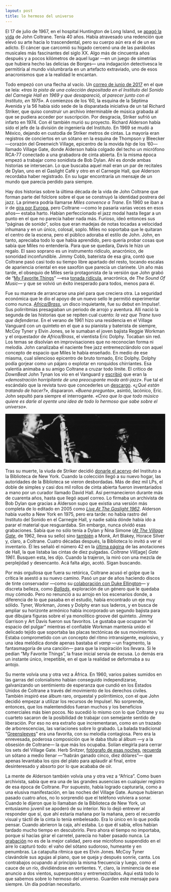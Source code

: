 ```yaml
---
layout: post
title: lo hermoso del universo
---
```


El 17 de julio de 1967, en el hospital Huntington de Long Island, se [apagó la vida](https://www.nytimes.com/1967/07/18/archives/john-coltrane-jazz-star-dies-inventive-saxophone-player-40.html) de John Coltrane. Tenía 40 años. Había atravesado una redención que elevó su arte hacia lo trascendental, pero su cuerpo aún era el de un ex adicto. El cáncer que carcomió su hígado cercenó una de las parábolas musicales más fascinantes del siglo XX. Algo más de cincuenta años después y a pocos kilómetros de aquel lugar —en un juego de simetrías que hubiera hecho las delicias de Borges— una indagación detectivesca le permitiría al mundo vislumbrarla en un artefacto extraviado, uno de esos anacronismos que a la realidad le encantan.

Todo empezó con una flecha al vacío. Un [correo de junio de 2017](https://listserv.loc.gov/cgi-bin/wa?A2=ind1701&L=ARSCLIST&P=65289) en el que se leía: *«tras la pista de una colección depositada en el Instituto del Sonido del Carnegie Hall en 1969 y que desapareció, al parecer junto con el Instituto, en 1975»*. A comienzos de los ’60, la esquina de la Séptima Avenida y la 56 había sido sede de la disparatada iniciativa de un tal Richard Striker, que quiso construir un archivo interminable de música grabada al que se pudiera acceder por suscripción. Por desgracia, Striker sufrió un infarto en 1974. Con él también murió su proyecto. Richard Alderson había sido el jefe de la división de ingeniería del Instituto. En 1969 se mudó a México, dejando en custodia de Striker metros de cintas. La mayoría eran registros de conciertos en un sótano en la esquina de Thompson y Bleecker —corazón del Greenwich Village, epicentro de la movida *hip* de los ’60— llamado Village Gate, donde Alderson había colgado del techo un micrófono RCA-77 conectado a una grabadora de cinta abierta. En la misma época empezó a trabajar como sonidista de Bob Dylan. Ahí es donde ambas historias se intersecan. Lo que buscaba aquel mail eran un par de recitales de Dylan, uno en el Gaslight Café y otro en el Carnegie Hall, que Alderson recordaba haber registrado. En su lugar encontraría un mensaje de un mundo que parecía perdido para siempre.

Hay dos historias sobre la última década de la vida de John Coltrane que forman parte del folclore sobre el que se construyó la identidad postrera del jazz. La primera podría llamarse *Miles convence a Trane*. En 1960 se iban a ir de [gira por Europa](https://digital.nepr.net/music/2016/09/22/john-coltranes-final-tour-with-miles-davis/), pero Coltrane —como le pasaría varias veces en esos años— estaba harto. Habían perfeccionado el jazz modal hasta llegar a un punto en el que no parecía haber nada más. Furioso, ideó entonces sus “páginas de sonido”, solos que eran madejas de notas tocadas a velocidad inhumana y en un único, colosal, soplo. Miles no soportaba que le quitaran el centro de la escena, pero el público adoraba el estilo de John. John, en tanto, apreciaba todo lo que había aprendido, pero quería probar cosas que sabía que Miles no entendería. Para que se quedara, Davis le hizo un regalo. El saxo soprano es un instrumento ridículo, anacrónico, de sonoridad inconfundible. Jimmy Cobb, baterista de esa gira, contó que Coltrane pasó casi todo su tiempo libre apartado del resto, tocando escalas de apariencia oriental en ese saxofón que parecía un clarinete. Un año más tarde, el obsequio de Miles sería protagonista de la versión que John grabó de “[My Favorite Things](https://open.spotify.com/track/3ZikLQCnH3SIswlGENBcKe)” —esa [tonada ridícula](https://youtu.be/2G6dd7ikrXs), anacrónica, de *The Sound Of Music*— y que se volvió un éxito inesperado para todos, menos para él.

Fue su manera de arrancarse una piel para que creciera otra. La seguridad económica que le dio el apoyo de un nuevo sello le permitió experimentar como nunca. *[Africa/Brass](https://open.spotify.com/album/04nfBhMWMp1Y6zhl4o0psq)*, un disco inquietante, fue su debut en Impulse!. Sus polirritmias presagiaban un periodo de arrojo y aventura. Allí nació la segunda de las historias que se repiten cual cuento: *la vez que Trane tuvo que defenderse*. En el verano de 1961 hizo una residencia en el Village Vanguard con un quinteto en el que a su pianista y baterista de siempre, McCoy Tyner y Elvin Jones, se le sumaban el joven bajista Reggie Workman y el orquestador de *Africa/Brass*, el vientista Eric Dolphy. Tocaban sin red. Los temas se disolvían en improvisaciones que no reconocían forma ni melodía. John canalizaba el naciente free jazz entremezclándolo con aquel concepto de espacio que Miles le había enseñado. En medio de ese miasma, cual silencioso epicentro de bruto tornado, Eric Dolphy. Dolphy podía gorjear como un pájaro o explotar en ronquidos chirriantes. Esa valentía animaba a su amigo Coltrane a cruzar todo límite. El crítico de *DownBeat* John Tynan los vio en el Vanguard y [escribió](https://www.listeningsessions.ca/p/eavesdropping-on-john-coltrane-in) que eran la *«demostración horripilante de una preocupante moda anti-jazz»*. Fue tal el escándalo que la revista tuvo que concederles un [descargo](https://downbeat.com/microsites/prestige/dolphy-interview.html). *«¿Qué están tratando de hacer?»*, dispararon. *«Buena pregunta»*, asintió, lacónico, Eric. John sepultó para siempre el interrogante. *«Creo que lo que todo músico quiere es darle al oyente una idea de todo lo hermoso que sabe sobre el universo»*.

![alt text](https://raw.githubusercontent.com/irigoin/irigoin.github.io/master/images/dossaxos2.jpg "Impressions")

Tras su muerte, la viuda de Striker decidió [donarle el acervo](https://www.nypl.org/blog/2023/07/28/how-pair-unreleased-john-coltrane-tapes-surfaced-nypl) del Instituto a la Biblioteca de New York. Cuando la colección llegó a su nuevo hogar, las autoridades de la Biblioteca se vieron desbordadas. Más de diez mil LPs, el doble de simples y casi dos mil rollos de cinta abierta fueron inventariados a mano por un curador llamado David Hall. Así permanecieron durante más de cuarenta años, hasta que llegó aquel correo. Lo firmaba un archivista de Bob Dylan que gracias a Alderson supo que existía una versión más completa de lo editado en 2005 como *[Live At The Gaslight 1962](https://open.spotify.com/album/19xz9yHTLzLRC0CL38lfw6)*. Alderson había vuelto a New York en 1975, pero era tarde: no había rastro del Instituto del Sonido en el Carnegie Hall, y nadie sabía dónde había ido a parar el material que resguardaba. Sin embargo, nunca olvidó esas grabaciones. Sabía que no sólo tenía a Dylan y Nina Simone (*[At The Village Gate](https://open.spotify.com/album/71XzA1szstQ1hDAnX1NeSH)*, de 1962, lleva su sello) sino [también](https://media.npr.org/assets/img/2023/05/31/herb-snitzer---village-gate-marquee_custom-10c55cdb4a3aad9dc5e69546f524305d8eaaf2e9-s800-c85.webp) a Monk, Art Blakey, Horace Silver y, claro, a Coltrane. Cuatro décadas después, la Biblioteca lo invitó a ver el inventario. Él les señaló el número 42 en la [última página](https://www.nypl.org/scout/_next/image?url=https%3A%2F%2Fdrupal.nypl.org%2Fsites-drupal%2Fdefault%2Ffiles%2Fstyles%2Fmax_width_960%2Fpublic%2F2023-07%2FImage10-InstituteOfSound_Handwritten.jpg%3Fitok%3DFn8umR8x&w=1920&q=90) de las anotaciones de Hall, la que listaba las cintas de diez pulgadas. *Coltrane Vill*[age] *Gate 1961*. Busquen esta, les dijo. Cuando la trajeron, la miró con una mezcla de perplejidad y desencanto. Acá falta algo, acotó. Sigan buscando.

Por más orgullosa que fuera su retórica, Coltrane acusó el golpe que la crítica le asestó a su nuevo camino. Pasó un par de años haciendo discos de tinte conservador —como su [colaboración con Duke Ellington](https://open.spotify.com/album/1OvmilWKtrabJGEpPRlgK5)— y discreta belleza, como *[Ballads](https://open.spotify.com/album/2fdnSzyVkyG5R0VJgo9Gv5)*, exploración de un género que le quedaba muy cómodo. Pero no renunció a su arrojo en los escenarios donde, a diferencia de lo que pasaba en el estudio, había encontrado un eje muy sólido. Tyner, Workman, Jones y Dolphy eran sus laderos, y en busca de ampliar su horizonte armónico había incorporado un segundo bajista para que dibujara figuras sobre el ya monolítico groove del quinteto. Jimmy Garrison y Art Davis fueron sus favoritos. Le gustaba que ocuparan “el espacio del pulgar” mientras el confiable Workman mantenía unido el delicado tejido que soportaba las placas tectónicas de sus movimientos. Estaba comprometido con un concepto del ritmo intransigente, explosivo, y una idea melódica donde apenas bastaba el *vamp* —un fragmento, la fantasmagoría de una canción— para que la inspiración los llevara. Si le pedían “My Favorite Things”, la frase inicial servía de excusa. Lo demás era un instante único, irrepetible, en el que la realidad se deformaba a su antojo.

Su mente volvía una y otra vez a África. En 1960, varios países sumidos en las garras del colonialismo habían conseguido independizarse, galvanizando un sentimiento de esperanza que cundió en los Estados Unidos de Coltrane a través del movimiento de los derechos civiles. También inspiró ese álbum raro, orquestal y polirrítimico, con el que John decidió empezar a utilizar los recursos de Impulse!. No sorprende, entonces, que los malentendidos fueran muchos y los beneficios comerciales más bien pocos. No sucedió lo mismo con lo que Coltrane y su cuarteto sacaron de la posibilidad de trabajar con semejante sentido de liberación. Por eso no era extraño que incrementaran, como en un trazado de arborescencias, las variaciones sobre lo grabado. La balada tradicional “[Greensleeves](https://open.spotify.com/track/2cPVD6TirfJ8a9LbFNpjrx)” era una favorita, con su melodía contagiosa. Pero era la enrevesada, poderosa composición que le daba título al álbum —y a la obsesión de Coltrane— la que más los ocupaba. Solían elegirla para cerrar los sets del Village Gate. Herb Snitzer, [fotógrafo de esas noches](https://risdmuseum.org/art-design/collection/john-coltrane-backstage-village-gate-new-york-city-1961-201513227), [recuerda](https://www.newyorker.com/culture/culture-desk/a-newly-discovered-realm-of-accomplishment-for-john-coltrane) un sótano a medio llenar —“habrán ganado cinco, diez dólares”— que apenas levantaba los ojos del plato para aplaudir al final, entre desinteresado y absorto por lo que acababa de oír.

La mente de Alderson también volvía una y otra vez a “Africa”. Como buen archivista, sabía que era una de las grandes ausencias en cualquier registro de esa época de Coltrane. Por supuesto, había logrado capturarla, como a una elusiva manifestación, en las noches del Village Gate. Aunque hubieran pasado cuatro años, no lo sorprendió que el teléfono volviera a sonar. Cuando le dijeron que lo llamaban de la Biblioteca de New York, un entusiasmo juvenil se apoderó de su interior. No lo dejó entrever al responder que sí, que ahí estaría mañana por la mañana, pero el recuerdo visual y táctil de la cinta lo tenía embelesado. Era lo único en lo que podía pensar. Cuando abrieron la caja, ahí estaba. Lo que él sabía, ellos habían tardado mucho tiempo en descubrirlo. Pero ahora el tiempo no importaba, porque si hacías girar el carretel, parecía no haber pasado nunca. La [grabación](https://open.spotify.com/track/5V5HRJEn8y0ZcfOmdGMaZj) no es de la mejor calidad, pero ese micrófono suspendido en el aire lo capturó todo: el vaho del sótano sudoroso, humeante y en penumbras. La catapulta rítmica que es Elvin Jones. McCoy Tyner clavándole sus agujas al piano, que se queja y después sonríe, canta. Los contrabajos ocupando al principio la misma frecuencia y luego, como el cauce de un río, dividiéndose en vertientes. Y, claro, la inminencia de ese anuncio a dos vientos, superpuestos y entremezclados. Aquí está todo lo que sabemos sobre lo hermoso del universo. Guarden este mensaje para siempre. Un día podrían necesitarlo.
